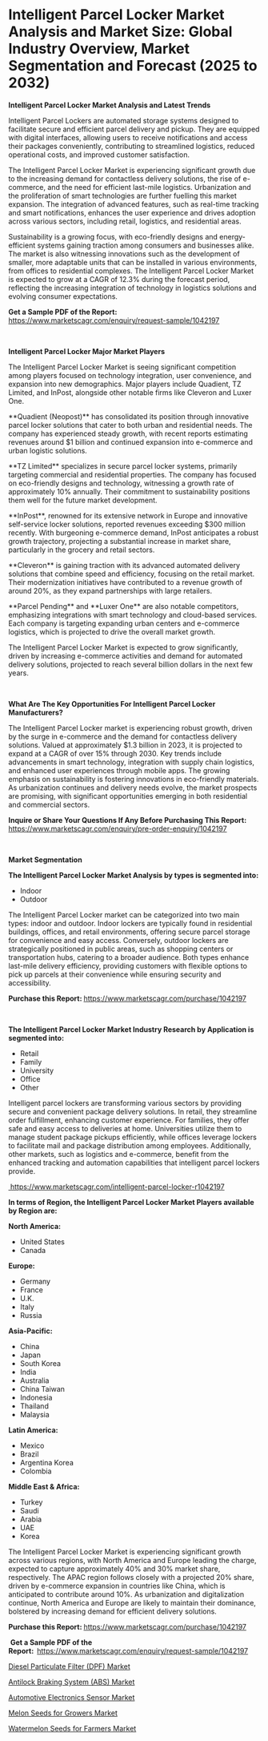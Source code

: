 <p><h1>Intelligent Parcel Locker Market Analysis and Market Size: Global Industry Overview, Market Segmentation and Forecast (2025 to 2032)</h1></p><p><strong>Intelligent Parcel Locker Market Analysis and Latest Trends</strong></p>
<p><p>Intelligent Parcel Lockers are automated storage systems designed to facilitate secure and efficient parcel delivery and pickup. They are equipped with digital interfaces, allowing users to receive notifications and access their packages conveniently, contributing to streamlined logistics, reduced operational costs, and improved customer satisfaction. </p><p>The Intelligent Parcel Locker Market is experiencing significant growth due to the increasing demand for contactless delivery solutions, the rise of e-commerce, and the need for efficient last-mile logistics. Urbanization and the proliferation of smart technologies are further fuelling this market expansion. The integration of advanced features, such as real-time tracking and smart notifications, enhances the user experience and drives adoption across various sectors, including retail, logistics, and residential areas.</p><p>Sustainability is a growing focus, with eco-friendly designs and energy-efficient systems gaining traction among consumers and businesses alike. The market is also witnessing innovations such as the development of smaller, more adaptable units that can be installed in various environments, from offices to residential complexes. The Intelligent Parcel Locker Market is expected to grow at a CAGR of 12.3% during the forecast period, reflecting the increasing integration of technology in logistics solutions and evolving consumer expectations.</p></p>
<p><strong>Get a Sample PDF of the Report:&nbsp;</strong> <a href="https://www.marketscagr.com/enquiry/request-sample/1042197?utm_campaign=2265&utm_medium=2&utm_source=Github&utm_content=ia&utm_term=06022025&utm_id=intelligent-parcel-locker">https://www.marketscagr.com/enquiry/request-sample/1042197</a></p>
<p>&nbsp;</p>
<p><strong>Intelligent Parcel Locker Major Market Players</strong></p>
<p><p>The Intelligent Parcel Locker Market is seeing significant competition among players focused on technology integration, user convenience, and expansion into new demographics. Major players include Quadient, TZ Limited, and InPost, alongside other notable firms like Cleveron and Luxer One.</p><p>**Quadient (Neopost)** has consolidated its position through innovative parcel locker solutions that cater to both urban and residential needs. The company has experienced steady growth, with recent reports estimating revenues around $1 billion and continued expansion into e-commerce and urban logistic solutions.</p><p>**TZ Limited** specializes in secure parcel locker systems, primarily targeting commercial and residential properties. The company has focused on eco-friendly designs and technology, witnessing a growth rate of approximately 10% annually. Their commitment to sustainability positions them well for the future market development.</p><p>**InPost**, renowned for its extensive network in Europe and innovative self-service locker solutions, reported revenues exceeding $300 million recently. With burgeoning e-commerce demand, InPost anticipates a robust growth trajectory, projecting a substantial increase in market share, particularly in the grocery and retail sectors.</p><p>**Cleveron** is gaining traction with its advanced automated delivery solutions that combine speed and efficiency, focusing on the retail market. Their modernization initiatives have contributed to a revenue growth of around 20%, as they expand partnerships with large retailers.</p><p>**Parcel Pending** and **Luxer One** are also notable competitors, emphasizing integrations with smart technology and cloud-based services. Each company is targeting expanding urban centers and e-commerce logistics, which is projected to drive the overall market growth.</p><p>The Intelligent Parcel Locker Market is expected to grow significantly, driven by increasing e-commerce activities and demand for automated delivery solutions, projected to reach several billion dollars in the next few years.</p></p>
<p>&nbsp;</p>
<p><strong>What Are The Key Opportunities For Intelligent Parcel Locker Manufacturers?</strong></p>
<p><p>The Intelligent Parcel Locker market is experiencing robust growth, driven by the surge in e-commerce and the demand for contactless delivery solutions. Valued at approximately $1.3 billion in 2023, it is projected to expand at a CAGR of over 15% through 2030. Key trends include advancements in smart technology, integration with supply chain logistics, and enhanced user experiences through mobile apps. The growing emphasis on sustainability is fostering innovations in eco-friendly materials. As urbanization continues and delivery needs evolve, the market prospects are promising, with significant opportunities emerging in both residential and commercial sectors.</p></p>
<p><strong>Inquire or Share Your Questions If Any Before Purchasing This Report:</strong> <a href="https://www.marketscagr.com/enquiry/pre-order-enquiry/1042197?utm_campaign=2265&utm_medium=2&utm_source=Github&utm_content=ia&utm_term=06022025&utm_id=intelligent-parcel-locker">https://www.marketscagr.com/enquiry/pre-order-enquiry/1042197</a></p>
<p>&nbsp;</p>
<p><strong>Market Segmentation</strong></p>
<p><strong>The Intelligent Parcel Locker Market Analysis by types is segmented into:</strong></p>
<p><ul><li>Indoor</li><li>Outdoor</li></ul></p>
<p><p>The Intelligent Parcel Locker market can be categorized into two main types: indoor and outdoor. Indoor lockers are typically found in residential buildings, offices, and retail environments, offering secure parcel storage for convenience and easy access. Conversely, outdoor lockers are strategically positioned in public areas, such as shopping centers or transportation hubs, catering to a broader audience. Both types enhance last-mile delivery efficiency, providing customers with flexible options to pick up parcels at their convenience while ensuring security and accessibility.</p></p>
<p><strong>Purchase this Report:&nbsp;</strong><a href="https://www.marketscagr.com/purchase/1042197?utm_campaign=2265&utm_medium=2&utm_source=Github&utm_content=ia&utm_term=06022025&utm_id=intelligent-parcel-locker">https://www.marketscagr.com/purchase/1042197</a></p>
<p>&nbsp;</p>
<p><strong>The Intelligent Parcel Locker Market Industry Research by Application is segmented into:</strong></p>
<p><ul><li>Retail</li><li>Family</li><li>University</li><li>Office</li><li>Other</li></ul></p>
<p><p>Intelligent parcel lockers are transforming various sectors by providing secure and convenient package delivery solutions. In retail, they streamline order fulfillment, enhancing customer experience. For families, they offer safe and easy access to deliveries at home. Universities utilize them to manage student package pickups efficiently, while offices leverage lockers to facilitate mail and package distribution among employees. Additionally, other markets, such as logistics and e-commerce, benefit from the enhanced tracking and automation capabilities that intelligent parcel lockers provide.</p></p>
<p><a href="https://www.marketscagr.com/intelligent-parcel-locker-r1042197?utm_campaign=2265&utm_medium=2&utm_source=Github&utm_content=ia&utm_term=06022025&utm_id=intelligent-parcel-locker">&nbsp;https://www.marketscagr.com/intelligent-parcel-locker-r1042197</a></p>
<p><strong>In terms of Region, the Intelligent Parcel Locker Market Players available by Region are:</strong></p>
<p>
    <p> <strong> North America: </strong>
        <ul>
            <li>United States</li>
            <li>Canada</li>
        </ul>
        </p> 
    <p> <strong> Europe: </strong>
        <ul>
            <li>Germany</li>
            <li>France</li>
            <li>U.K.</li>
            <li>Italy</li>
            <li>Russia</li>
        </ul>
        </p> 
    <p> <strong> Asia-Pacific: </strong>
        <ul>
            <li>China</li>
            <li>Japan</li>
            <li>South Korea</li>
            <li>India</li>
            <li>Australia</li>
            <li>China Taiwan</li>
            <li>Indonesia</li>
            <li>Thailand</li>
            <li>Malaysia</li>
        </ul>
        </p> 
    <p> <strong> Latin America: </strong>
        <ul>
            <li>Mexico</li>
            <li>Brazil</li>
            <li>Argentina Korea</li>
            <li>Colombia</li>
        </ul>
        </p> 
    <p> <strong> Middle East & Africa: </strong>
        <ul>
            <li>Turkey</li>
            <li>Saudi</li>
            <li>Arabia</li>
            <li>UAE</li>
            <li>Korea</li>
        </ul>
    </p>
    </p>
<p><p>The Intelligent Parcel Locker Market is experiencing significant growth across various regions, with North America and Europe leading the charge, expected to capture approximately 40% and 30% market share, respectively. The APAC region follows closely with a projected 20% share, driven by e-commerce expansion in countries like China, which is anticipated to contribute around 10%. As urbanization and digitalization continue, North America and Europe are likely to maintain their dominance, bolstered by increasing demand for efficient delivery solutions.</p></p>
<p><strong>Purchase this Report: </strong><a href="https://www.marketscagr.com/purchase/1042197?utm_campaign=2265&utm_medium=2&utm_source=Github&utm_content=ia&utm_term=06022025&utm_id=intelligent-parcel-locker">https://www.marketscagr.com/purchase/1042197</a></p>
<p>&nbsp;<strong>Get a Sample PDF of the Report:&nbsp;&nbsp;</strong><a href="https://www.marketscagr.com/enquiry/request-sample/1042197?utm_campaign=2265&utm_medium=2&utm_source=Github&utm_content=ia&utm_term=06022025&utm_id=intelligent-parcel-locker">https://www.marketscagr.com/enquiry/request-sample/1042197</a></p>
<p><strong></strong></p>
<p><p><a href="https://www.linkedin.com/pulse/exploring-potential-diesel-particulate-filter-dpf-marketthe-igb4f?utm_campaign=2265&utm_medium=2&utm_source=Github&utm_content=ia&utm_term=06022025&utm_id=intelligent-parcel-locker">Diesel Particulate Filter (DPF) Market</a></p><p><a href="https://www.linkedin.com/pulse/antilock-braking-system-abs-market-analysis-growth-forecast-9kqqf?utm_campaign=2265&utm_medium=2&utm_source=Github&utm_content=ia&utm_term=06022025&utm_id=intelligent-parcel-locker">Antilock Braking System (ABS) Market</a></p><p><a href="https://www.linkedin.com/pulse/driving-forces-behind-automotive-electronics-sensor-market-xvqkc?utm_campaign=2265&utm_medium=2&utm_source=Github&utm_content=ia&utm_term=06022025&utm_id=intelligent-parcel-locker">Automotive Electronics Sensor Market</a></p><p><a href="https://www.linkedin.com/pulse/melon-seeds-growers-market-trends-revenue-forecast-64-zwkce?utm_campaign=2265&utm_medium=2&utm_source=Github&utm_content=ia&utm_term=06022025&utm_id=intelligent-parcel-locker">Melon Seeds for Growers Market</a></p><p><a href="https://www.linkedin.com/pulse/watermelon-seeds-farmers-market-analysis-report-forecasts-gtyme?utm_campaign=2265&utm_medium=2&utm_source=Github&utm_content=ia&utm_term=06022025&utm_id=intelligent-parcel-locker">Watermelon Seeds for Farmers Market</a></p></p>